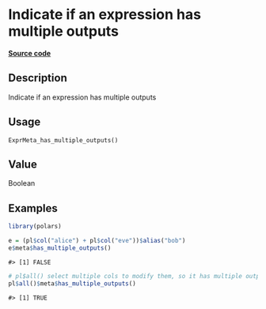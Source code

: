 

# Indicate if an expression has multiple outputs

[**Source code**](https://github.com/pola-rs/r-polars/tree/f1aede4d7d7f090c98651365a4120a8232503a4d/R/expr__meta.R#L128)

## Description

Indicate if an expression has multiple outputs

## Usage

<pre><code class='language-R'>ExprMeta_has_multiple_outputs()
</code></pre>

## Value

Boolean

## Examples

``` r
library(polars)

e = (pl$col("alice") + pl$col("eve"))$alias("bob")
e$meta$has_multiple_outputs()
```

    #> [1] FALSE

``` r
# pl$all() select multiple cols to modify them, so it has multiple outputs
pl$all()$meta$has_multiple_outputs()
```

    #> [1] TRUE
